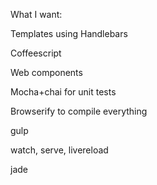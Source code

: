 

What I want:

Templates using Handlebars

Coffeescript

Web components

Mocha+chai for unit tests

Browserify to compile everything

gulp

watch, serve, livereload

jade
